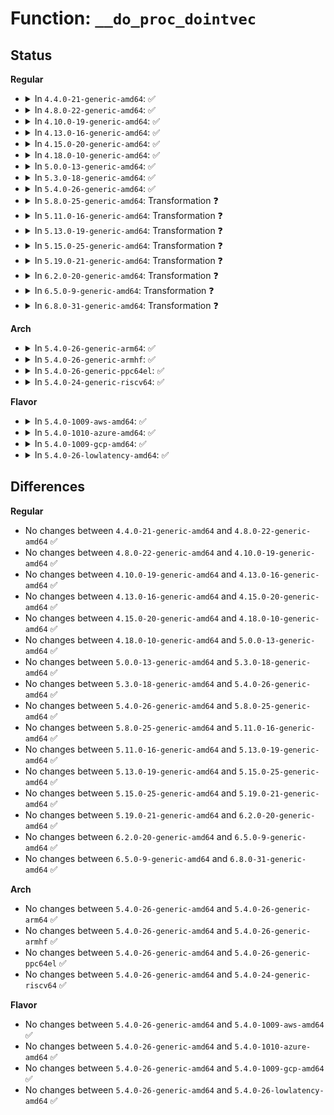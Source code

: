 # Function: <code>__do_proc_dointvec</code>

## Status
<b>Regular</b>
<ul>
<li>
<details>
<summary>In <code>4.4.0-21-generic-amd64</code>: ✅</summary>

```c
int __do_proc_dointvec(void * tbl_data, struct ctl_table * table, int write, void * buffer, size_t * lenp, loff_t * ppos, int (*)(bool *, long unsigned int *, int *, int, void *) conv, void * data)
```

```json
{
  "name": "__do_proc_dointvec",
  "collision_type": "Unique Static",
  "inline_type": "No",
  "funcs": [
    {
      "addr": 18446744071579404144,
      "name": "__do_proc_dointvec",
      "external": false,
      "loc": "kernel/sysctl.c:2068",
      "file": "kernel/sysctl.c",
      "inline": "seen, unknown",
      "caller_inline": [],
      "caller_func": [
        "kernel/sysctl.c:proc_do_cad_pid",
        "kernel/sysctl.c:proc_dointvec_minmax_sysadmin",
        "kernel/sysctl.c:proc_dointvec_jiffies",
        "kernel/sysctl.c:proc_dointvec_userhz_jiffies",
        "kernel/sysctl.c:proc_dointvec_ms_jiffies"
      ]
    }
  ],
  "symbols": [
    {
      "addr": 18446744071579404144,
      "name": "__do_proc_dointvec",
      "section": ".text",
      "bind": "STB_LOCAL",
      "size": 1069
    }
  ]
}
```
</details>
</li>
<li>
<details>
<summary>In <code>4.8.0-22-generic-amd64</code>: ✅</summary>

```c
int __do_proc_dointvec(void * tbl_data, struct ctl_table * table, int write, void * buffer, size_t * lenp, loff_t * ppos, int (*)(bool *, long unsigned int *, int *, int, void *) conv, void * data)
```

```json
{
  "name": "__do_proc_dointvec",
  "collision_type": "Unique Static",
  "inline_type": "No",
  "funcs": [
    {
      "addr": 18446744071579414912,
      "name": "__do_proc_dointvec",
      "external": false,
      "loc": "kernel/sysctl.c:2203",
      "file": "kernel/sysctl.c",
      "inline": "seen, unknown",
      "caller_inline": [],
      "caller_func": [
        "kernel/sysctl.c:proc_do_cad_pid",
        "kernel/sysctl.c:proc_dointvec_ms_jiffies",
        "kernel/sysctl.c:proc_dointvec_userhz_jiffies",
        "kernel/sysctl.c:proc_dointvec_jiffies",
        "kernel/sysctl.c:proc_dointvec_minmax_sysadmin",
        "kernel/sysctl.c:proc_douintvec",
        "kernel/sysctl.c:moksbstate_disabled_proc_handler",
        "kernel/sysctl.c:secure_boot_proc_handler"
      ]
    }
  ],
  "symbols": [
    {
      "addr": 18446744071579414912,
      "name": "__do_proc_dointvec",
      "section": ".text",
      "bind": "STB_LOCAL",
      "size": 949
    }
  ]
}
```
</details>
</li>
<li>
<details>
<summary>In <code>4.10.0-19-generic-amd64</code>: ✅</summary>

```c
int __do_proc_dointvec(void * tbl_data, struct ctl_table * table, int write, void * buffer, size_t * lenp, loff_t * ppos, int (*)(bool *, long unsigned int *, int *, int, void *) conv, void * data)
```

```json
{
  "name": "__do_proc_dointvec",
  "collision_type": "Unique Static",
  "inline_type": "No",
  "funcs": [
    {
      "addr": 18446744071579435216,
      "name": "__do_proc_dointvec",
      "external": false,
      "loc": "kernel/sysctl.c:2188",
      "file": "kernel/sysctl.c",
      "inline": "seen, unknown",
      "caller_inline": [],
      "caller_func": [
        "kernel/sysctl.c:proc_do_cad_pid",
        "kernel/sysctl.c:proc_dointvec_ms_jiffies",
        "kernel/sysctl.c:proc_dointvec_userhz_jiffies",
        "kernel/sysctl.c:proc_dointvec_jiffies",
        "kernel/sysctl.c:proc_dointvec_minmax_sysadmin",
        "kernel/sysctl.c:proc_douintvec",
        "kernel/sysctl.c:moksbstate_disabled_proc_handler",
        "kernel/sysctl.c:secure_boot_proc_handler"
      ]
    }
  ],
  "symbols": [
    {
      "addr": 18446744071579435216,
      "name": "__do_proc_dointvec",
      "section": ".text",
      "bind": "STB_LOCAL",
      "size": 949
    }
  ]
}
```
</details>
</li>
<li>
<details>
<summary>In <code>4.13.0-16-generic-amd64</code>: ✅</summary>

```c
int __do_proc_dointvec(void * tbl_data, struct ctl_table * table, int write, void * buffer, size_t * lenp, loff_t * ppos, int (*)(bool *, long unsigned int *, int *, int, void *) conv, void * data)
```

```json
{
  "name": "__do_proc_dointvec",
  "collision_type": "Unique Static",
  "inline_type": "No",
  "funcs": [
    {
      "addr": 18446744071579425008,
      "name": "__do_proc_dointvec",
      "external": false,
      "loc": "kernel/sysctl.c:2214",
      "file": "kernel/sysctl.c",
      "inline": "seen, unknown",
      "caller_inline": [],
      "caller_func": [
        "kernel/sysctl.c:proc_do_cad_pid",
        "kernel/sysctl.c:proc_dointvec_ms_jiffies",
        "kernel/sysctl.c:proc_dointvec_userhz_jiffies",
        "kernel/sysctl.c:proc_dointvec_jiffies",
        "kernel/sysctl.c:proc_dointvec_minmax_sysadmin"
      ]
    }
  ],
  "symbols": [
    {
      "addr": 18446744071579425008,
      "name": "__do_proc_dointvec",
      "section": ".text",
      "bind": "STB_LOCAL",
      "size": 1005
    }
  ]
}
```
</details>
</li>
<li>
<details>
<summary>In <code>4.15.0-20-generic-amd64</code>: ✅</summary>

```c
int __do_proc_dointvec(void * tbl_data, struct ctl_table * table, int write, void * buffer, size_t * lenp, loff_t * ppos, int (*)(bool *, long unsigned int *, int *, int, void *) conv, void * data)
```

```json
{
  "name": "__do_proc_dointvec",
  "collision_type": "Unique Static",
  "inline_type": "No",
  "funcs": [
    {
      "addr": 18446744071579452000,
      "name": "__do_proc_dointvec",
      "external": false,
      "loc": "kernel/sysctl.c:2204",
      "file": "kernel/sysctl.c",
      "inline": "seen, unknown",
      "caller_inline": [],
      "caller_func": [
        "kernel/sysctl.c:proc_do_cad_pid",
        "kernel/sysctl.c:proc_dointvec_ms_jiffies",
        "kernel/sysctl.c:proc_dointvec_userhz_jiffies",
        "kernel/sysctl.c:proc_dointvec_jiffies",
        "kernel/sysctl.c:proc_dointvec_minmax_sysadmin"
      ]
    }
  ],
  "symbols": [
    {
      "addr": 18446744071579452000,
      "name": "__do_proc_dointvec",
      "section": ".text",
      "bind": "STB_LOCAL",
      "size": 1009
    }
  ]
}
```
</details>
</li>
<li>
<details>
<summary>In <code>4.18.0-10-generic-amd64</code>: ✅</summary>

```c
int __do_proc_dointvec(void * tbl_data, struct ctl_table * table, int write, void * buffer, size_t * lenp, loff_t * ppos, int (*)(bool *, long unsigned int *, int *, int, void *) conv, void * data)
```

```json
{
  "name": "__do_proc_dointvec",
  "collision_type": "Unique Static",
  "inline_type": "No",
  "funcs": [
    {
      "addr": 18446744071579466736,
      "name": "__do_proc_dointvec",
      "external": false,
      "loc": "kernel/sysctl.c:2209",
      "file": "kernel/sysctl.c",
      "inline": "seen, unknown",
      "caller_inline": [],
      "caller_func": [
        "kernel/sysctl.c:proc_do_cad_pid",
        "kernel/sysctl.c:proc_dointvec_ms_jiffies",
        "kernel/sysctl.c:proc_dointvec_userhz_jiffies",
        "kernel/sysctl.c:proc_dointvec_jiffies",
        "kernel/sysctl.c:proc_dointvec_minmax_sysadmin"
      ]
    }
  ],
  "symbols": [
    {
      "addr": 18446744071579466736,
      "name": "__do_proc_dointvec",
      "section": ".text",
      "bind": "STB_LOCAL",
      "size": 1003
    }
  ]
}
```
</details>
</li>
<li>
<details>
<summary>In <code>5.0.0-13-generic-amd64</code>: ✅</summary>

```c
int __do_proc_dointvec(void * tbl_data, struct ctl_table * table, int write, void * buffer, size_t * lenp, loff_t * ppos, int (*)(bool *, long unsigned int *, int *, int, void *) conv, void * data)
```

```json
{
  "name": "__do_proc_dointvec",
  "collision_type": "Unique Static",
  "inline_type": "No",
  "funcs": [
    {
      "addr": 18446744071579500352,
      "name": "__do_proc_dointvec",
      "external": false,
      "loc": "kernel/sysctl.c:2257",
      "file": "kernel/sysctl.c",
      "inline": "seen, unknown",
      "caller_inline": [],
      "caller_func": [
        "kernel/sysctl.c:proc_do_cad_pid",
        "kernel/sysctl.c:proc_dointvec_ms_jiffies",
        "kernel/sysctl.c:proc_dointvec_userhz_jiffies",
        "kernel/sysctl.c:proc_dointvec_jiffies",
        "kernel/sysctl.c:proc_dointvec_minmax_sysadmin"
      ]
    }
  ],
  "symbols": [
    {
      "addr": 18446744071579500352,
      "name": "__do_proc_dointvec",
      "section": ".text",
      "bind": "STB_LOCAL",
      "size": 942
    }
  ]
}
```
</details>
</li>
<li>
<details>
<summary>In <code>5.3.0-18-generic-amd64</code>: ✅</summary>

```c
int __do_proc_dointvec(void * tbl_data, struct ctl_table * table, int write, void * buffer, size_t * lenp, loff_t * ppos, int (*)(bool *, long unsigned int *, int *, int, void *) conv, void * data)
```

```json
{
  "name": "__do_proc_dointvec",
  "collision_type": "Unique Static",
  "inline_type": "No",
  "funcs": [
    {
      "addr": 18446744071579518528,
      "name": "__do_proc_dointvec",
      "external": false,
      "loc": "kernel/sysctl.c:2343",
      "file": "kernel/sysctl.c",
      "inline": "seen, unknown",
      "caller_inline": [],
      "caller_func": [
        "kernel/sysctl.c:proc_do_static_key",
        "kernel/sysctl.c:proc_do_static_key",
        "kernel/sysctl.c:proc_do_cad_pid",
        "kernel/sysctl.c:proc_dointvec_ms_jiffies",
        "kernel/sysctl.c:proc_dointvec_userhz_jiffies",
        "kernel/sysctl.c:proc_dointvec_jiffies",
        "kernel/sysctl.c:proc_dointvec_minmax_sysadmin"
      ]
    }
  ],
  "symbols": [
    {
      "addr": 18446744071579518528,
      "name": "__do_proc_dointvec",
      "section": ".text",
      "bind": "STB_LOCAL",
      "size": 1003
    }
  ]
}
```
</details>
</li>
<li>
<details>
<summary>In <code>5.4.0-26-generic-amd64</code>: ✅</summary>

```c
int __do_proc_dointvec(void * tbl_data, struct ctl_table * table, int write, void * buffer, size_t * lenp, loff_t * ppos, int (*)(bool *, long unsigned int *, int *, int, void *) conv, void * data)
```

```json
{
  "name": "__do_proc_dointvec",
  "collision_type": "Unique Static",
  "inline_type": "No",
  "funcs": [
    {
      "addr": 18446744071579544608,
      "name": "__do_proc_dointvec",
      "external": false,
      "loc": "kernel/sysctl.c:2345",
      "file": "kernel/sysctl.c",
      "inline": "seen, unknown",
      "caller_inline": [],
      "caller_func": [
        "kernel/sysctl.c:proc_do_static_key",
        "kernel/sysctl.c:proc_do_static_key",
        "kernel/sysctl.c:proc_do_cad_pid",
        "kernel/sysctl.c:proc_dointvec_ms_jiffies",
        "kernel/sysctl.c:proc_dointvec_userhz_jiffies",
        "kernel/sysctl.c:proc_dointvec_jiffies",
        "kernel/sysctl.c:proc_dointvec_minmax_sysadmin"
      ]
    }
  ],
  "symbols": [
    {
      "addr": 18446744071579544608,
      "name": "__do_proc_dointvec",
      "section": ".text",
      "bind": "STB_LOCAL",
      "size": 1003
    }
  ]
}
```
</details>
</li>
<li>
<details>
<summary>In <code>5.8.0-25-generic-amd64</code>: Transformation ❓</summary>

```c
int __do_proc_dointvec(void * tbl_data, struct ctl_table * table, int write, void * buffer, size_t * lenp, loff_t * ppos, int (*)(bool *, long unsigned int *, int *, int, void *) conv, void * data)
```

```json
{
  "name": "__do_proc_dointvec",
  "collision_type": "Unique Static",
  "inline_type": "No",
  "funcs": [
    {
      "addr": 0,
      "name": "__do_proc_dointvec",
      "external": false,
      "loc": "kernel/sysctl.c:571",
      "file": "kernel/sysctl.c",
      "inline": "seen, unknown",
      "caller_inline": [],
      "caller_func": [
        "kernel/sysctl.c:proc_do_static_key",
        "kernel/sysctl.c:proc_do_static_key",
        "kernel/sysctl.c:proc_do_cad_pid",
        "kernel/sysctl.c:proc_dointvec_ms_jiffies",
        "kernel/sysctl.c:proc_dointvec_userhz_jiffies",
        "kernel/sysctl.c:proc_dointvec_jiffies",
        "kernel/sysctl.c:sysrq_sysctl_handler",
        "kernel/sysctl.c:proc_dointvec_minmax_sysadmin",
        "kernel/sysctl.c:proc_dointvec_minmax_warn_RT_change",
        "kernel/sysctl.c:proc_dointvec",
        "kernel/sysctl.c:bpf_stats_handler",
        "kernel/sysctl.c:bpf_stats_handler"
      ]
    }
  ],
  "symbols": [
    {
      "addr": 18446744071579578704,
      "name": "__do_proc_dointvec",
      "section": ".text",
      "bind": "STB_LOCAL",
      "size": 838
    },
    {
      "addr": 18446744071579581775,
      "name": "__do_proc_dointvec.cold",
      "section": ".text",
      "bind": "STB_LOCAL",
      "size": 88
    }
  ]
}
```
</details>
</li>
<li>
<details>
<summary>In <code>5.11.0-16-generic-amd64</code>: Transformation ❓</summary>

```c
int __do_proc_dointvec(void * tbl_data, struct ctl_table * table, int write, void * buffer, size_t * lenp, loff_t * ppos, int (*)(bool *, long unsigned int *, int *, int, void *) conv, void * data)
```

```json
{
  "name": "__do_proc_dointvec",
  "collision_type": "Unique Static",
  "inline_type": "No",
  "funcs": [
    {
      "addr": 0,
      "name": "__do_proc_dointvec",
      "external": false,
      "loc": "kernel/sysctl.c:570",
      "file": "kernel/sysctl.c",
      "inline": "seen, unknown",
      "caller_inline": [],
      "caller_func": [
        "kernel/sysctl.c:proc_do_static_key",
        "kernel/sysctl.c:proc_do_static_key",
        "kernel/sysctl.c:proc_do_cad_pid",
        "kernel/sysctl.c:proc_dointvec_ms_jiffies",
        "kernel/sysctl.c:proc_dointvec_userhz_jiffies",
        "kernel/sysctl.c:proc_dointvec_jiffies",
        "kernel/sysctl.c:sysrq_sysctl_handler",
        "kernel/sysctl.c:proc_dointvec_minmax_sysadmin",
        "kernel/sysctl.c:proc_dointvec_minmax_warn_RT_change",
        "kernel/sysctl.c:proc_dointvec",
        "kernel/sysctl.c:bpf_stats_handler",
        "kernel/sysctl.c:bpf_stats_handler"
      ]
    }
  ],
  "symbols": [
    {
      "addr": 18446744071579560320,
      "name": "__do_proc_dointvec",
      "section": ".text",
      "bind": "STB_LOCAL",
      "size": 838
    },
    {
      "addr": 18446744071591278987,
      "name": "__do_proc_dointvec.cold",
      "section": ".text",
      "bind": "STB_LOCAL",
      "size": 88
    }
  ]
}
```
</details>
</li>
<li>
<details>
<summary>In <code>5.13.0-19-generic-amd64</code>: Transformation ❓</summary>

```c
int __do_proc_dointvec(void * tbl_data, struct ctl_table * table, int write, void * buffer, size_t * lenp, loff_t * ppos, int (*)(bool *, long unsigned int *, int *, int, void *) conv, void * data)
```

```json
{
  "name": "__do_proc_dointvec",
  "collision_type": "Unique Static",
  "inline_type": "No",
  "funcs": [
    {
      "addr": 0,
      "name": "__do_proc_dointvec",
      "external": false,
      "loc": "kernel/sysctl.c:582",
      "file": "kernel/sysctl.c",
      "inline": "seen, unknown",
      "caller_inline": [],
      "caller_func": [
        "kernel/sysctl.c:proc_do_static_key",
        "kernel/sysctl.c:proc_do_static_key",
        "kernel/sysctl.c:proc_do_cad_pid",
        "kernel/sysctl.c:proc_dointvec_ms_jiffies",
        "kernel/sysctl.c:proc_dointvec_userhz_jiffies",
        "kernel/sysctl.c:proc_dointvec_jiffies",
        "kernel/sysctl.c:sysrq_sysctl_handler",
        "kernel/sysctl.c:proc_dointvec_minmax_sysadmin",
        "kernel/sysctl.c:proc_dointvec_minmax_warn_RT_change",
        "kernel/sysctl.c:proc_dointvec",
        "kernel/sysctl.c:bpf_unpriv_handler",
        "kernel/sysctl.c:bpf_unpriv_handler",
        "kernel/sysctl.c:bpf_stats_handler",
        "kernel/sysctl.c:bpf_stats_handler"
      ]
    }
  ],
  "symbols": [
    {
      "addr": 18446744071579564304,
      "name": "__do_proc_dointvec",
      "section": ".text",
      "bind": "STB_LOCAL",
      "size": 932
    },
    {
      "addr": 18446744071591221787,
      "name": "__do_proc_dointvec.cold",
      "section": ".text",
      "bind": "STB_LOCAL",
      "size": 59
    }
  ]
}
```
</details>
</li>
<li>
<details>
<summary>In <code>5.15.0-25-generic-amd64</code>: Transformation ❓</summary>

```c
int __do_proc_dointvec(void * tbl_data, struct ctl_table * table, int write, void * buffer, size_t * lenp, loff_t * ppos, int (*)(bool *, long unsigned int *, int *, int, void *) conv, void * data)
```

```json
{
  "name": "__do_proc_dointvec",
  "collision_type": "Unique Static",
  "inline_type": "No",
  "funcs": [
    {
      "addr": 0,
      "name": "__do_proc_dointvec",
      "external": false,
      "loc": "kernel/sysctl.c:606",
      "file": "kernel/sysctl.c",
      "inline": "seen, unknown",
      "caller_inline": [],
      "caller_func": [
        "kernel/sysctl.c:proc_do_static_key",
        "kernel/sysctl.c:proc_do_static_key",
        "kernel/sysctl.c:proc_do_cad_pid",
        "kernel/sysctl.c:proc_dointvec_ms_jiffies",
        "kernel/sysctl.c:proc_dointvec_userhz_jiffies",
        "kernel/sysctl.c:proc_dointvec_jiffies",
        "kernel/sysctl.c:sysrq_sysctl_handler",
        "kernel/sysctl.c:proc_dointvec_minmax_sysadmin",
        "kernel/sysctl.c:proc_dointvec_minmax_warn_RT_change",
        "kernel/sysctl.c:proc_dointvec",
        "kernel/sysctl.c:proc_dobool",
        "kernel/sysctl.c:bpf_unpriv_handler",
        "kernel/sysctl.c:bpf_unpriv_handler",
        "kernel/sysctl.c:bpf_stats_handler",
        "kernel/sysctl.c:bpf_stats_handler"
      ]
    }
  ],
  "symbols": [
    {
      "addr": 18446744071579634224,
      "name": "__do_proc_dointvec",
      "section": ".text",
      "bind": "STB_LOCAL",
      "size": 929
    },
    {
      "addr": 18446744071592100947,
      "name": "__do_proc_dointvec.cold",
      "section": ".text",
      "bind": "STB_LOCAL",
      "size": 27
    }
  ]
}
```
</details>
</li>
<li>
<details>
<summary>In <code>5.19.0-21-generic-amd64</code>: Transformation ❓</summary>

```c
int __do_proc_dointvec(void * tbl_data, struct ctl_table * table, int write, void * buffer, size_t * lenp, loff_t * ppos, int (*)(bool *, long unsigned int *, int *, int, void *) conv, void * data)
```

```json
{
  "name": "__do_proc_dointvec",
  "collision_type": "Unique Static",
  "inline_type": "No",
  "funcs": [
    {
      "addr": 0,
      "name": "__do_proc_dointvec",
      "external": false,
      "loc": "kernel/sysctl.c:486",
      "file": "kernel/sysctl.c",
      "inline": "seen, unknown",
      "caller_inline": [],
      "caller_func": [
        "kernel/sysctl.c:proc_do_static_key",
        "kernel/sysctl.c:proc_do_static_key",
        "kernel/sysctl.c:proc_do_cad_pid",
        "kernel/sysctl.c:proc_dointvec_ms_jiffies",
        "kernel/sysctl.c:proc_dointvec_userhz_jiffies",
        "kernel/sysctl.c:proc_dointvec_jiffies",
        "kernel/sysctl.c:sysrq_sysctl_handler",
        "kernel/sysctl.c:proc_dointvec_minmax_warn_RT_change",
        "kernel/sysctl.c:proc_dointvec",
        "kernel/sysctl.c:proc_dobool"
      ]
    }
  ],
  "symbols": [
    {
      "addr": 18446744071579730096,
      "name": "__do_proc_dointvec",
      "section": ".text",
      "bind": "STB_LOCAL",
      "size": 1002
    },
    {
      "addr": 18446744071593868519,
      "name": "__do_proc_dointvec.cold",
      "section": ".text",
      "bind": "STB_LOCAL",
      "size": 27
    }
  ]
}
```
</details>
</li>
<li>
<details>
<summary>In <code>6.2.0-20-generic-amd64</code>: Transformation ❓</summary>

```c
int __do_proc_dointvec(void * tbl_data, struct ctl_table * table, int write, void * buffer, size_t * lenp, loff_t * ppos, int (*)(bool *, long unsigned int *, int *, int, void *) conv, void * data)
```

```json
{
  "name": "__do_proc_dointvec",
  "collision_type": "Unique Static",
  "inline_type": "No",
  "funcs": [
    {
      "addr": 0,
      "name": "__do_proc_dointvec",
      "external": false,
      "loc": "kernel/sysctl.c:473",
      "file": "kernel/sysctl.c",
      "inline": "seen, unknown",
      "caller_inline": [],
      "caller_func": [
        "kernel/sysctl.c:proc_do_static_key",
        "kernel/sysctl.c:proc_do_static_key",
        "kernel/sysctl.c:proc_do_cad_pid",
        "kernel/sysctl.c:proc_dointvec_ms_jiffies",
        "kernel/sysctl.c:proc_dointvec_userhz_jiffies",
        "kernel/sysctl.c:proc_dointvec_ms_jiffies_minmax",
        "kernel/sysctl.c:proc_dointvec_jiffies",
        "kernel/sysctl.c:sysrq_sysctl_handler",
        "kernel/sysctl.c:proc_dointvec_minmax_warn_RT_change",
        "kernel/sysctl.c:proc_dobool"
      ]
    }
  ],
  "symbols": [
    {
      "addr": 18446744071579864848,
      "name": "__do_proc_dointvec",
      "section": ".text",
      "bind": "STB_LOCAL",
      "size": 1149
    },
    {
      "addr": 18446744071595974359,
      "name": "__do_proc_dointvec.cold",
      "section": ".text",
      "bind": "STB_LOCAL",
      "size": 33
    }
  ]
}
```
</details>
</li>
<li>
<details>
<summary>In <code>6.5.0-9-generic-amd64</code>: Transformation ❓</summary>

```c
int __do_proc_dointvec(void * tbl_data, struct ctl_table * table, int write, void * buffer, size_t * lenp, loff_t * ppos, int (*)(bool *, long unsigned int *, int *, int, void *) conv, void * data)
```

```json
{
  "name": "__do_proc_dointvec",
  "collision_type": "Unique Static",
  "inline_type": "No",
  "funcs": [
    {
      "addr": 0,
      "name": "__do_proc_dointvec",
      "external": false,
      "loc": "kernel/sysctl.c:472",
      "file": "kernel/sysctl.c",
      "inline": "seen, unknown",
      "caller_inline": [],
      "caller_func": [
        "kernel/sysctl.c:proc_do_static_key",
        "kernel/sysctl.c:proc_do_static_key",
        "kernel/sysctl.c:proc_do_cad_pid",
        "kernel/sysctl.c:proc_dointvec_ms_jiffies",
        "kernel/sysctl.c:proc_dointvec_userhz_jiffies",
        "kernel/sysctl.c:proc_dointvec_ms_jiffies_minmax",
        "kernel/sysctl.c:proc_dointvec_jiffies",
        "kernel/sysctl.c:sysrq_sysctl_handler",
        "kernel/sysctl.c:proc_dobool"
      ]
    }
  ],
  "symbols": [
    {
      "addr": 18446744071579914992,
      "name": "__do_proc_dointvec",
      "section": ".text",
      "bind": "STB_LOCAL",
      "size": 1079
    },
    {
      "addr": 18446744071596491974,
      "name": "__do_proc_dointvec.cold",
      "section": ".text",
      "bind": "STB_LOCAL",
      "size": 27
    }
  ]
}
```
</details>
</li>
<li>
<details>
<summary>In <code>6.8.0-31-generic-amd64</code>: Transformation ❓</summary>

```c
int __do_proc_dointvec(void * tbl_data, struct ctl_table * table, int write, void * buffer, size_t * lenp, loff_t * ppos, int (*)(bool *, long unsigned int *, int *, int, void *) conv, void * data)
```

```json
{
  "name": "__do_proc_dointvec",
  "collision_type": "Unique Static",
  "inline_type": "No",
  "funcs": [
    {
      "addr": 0,
      "name": "__do_proc_dointvec",
      "external": false,
      "loc": "kernel/sysctl.c:472",
      "file": "kernel/sysctl.c",
      "inline": "seen, unknown",
      "caller_inline": [],
      "caller_func": [
        "kernel/sysctl.c:proc_do_static_key",
        "kernel/sysctl.c:proc_do_static_key",
        "kernel/sysctl.c:proc_do_cad_pid",
        "kernel/sysctl.c:proc_dointvec_ms_jiffies",
        "kernel/sysctl.c:proc_dointvec_userhz_jiffies",
        "kernel/sysctl.c:proc_dointvec_ms_jiffies_minmax",
        "kernel/sysctl.c:proc_dointvec_jiffies",
        "kernel/sysctl.c:sysrq_sysctl_handler",
        "kernel/sysctl.c:proc_dobool"
      ]
    }
  ],
  "symbols": [
    {
      "addr": 18446744071579954240,
      "name": "__do_proc_dointvec",
      "section": ".text",
      "bind": "STB_LOCAL",
      "size": 1079
    },
    {
      "addr": 18446744071597388735,
      "name": "__do_proc_dointvec.cold",
      "section": ".text",
      "bind": "STB_LOCAL",
      "size": 27
    }
  ]
}
```
</details>
</li>
</ul>
<b>Arch</b>
<ul>
<li>
<details>
<summary>In <code>5.4.0-26-generic-arm64</code>: ✅</summary>

```c
int __do_proc_dointvec(void * tbl_data, struct ctl_table * table, int write, void * buffer, size_t * lenp, loff_t * ppos, int (*)(bool *, long unsigned int *, int *, int, void *) conv, void * data)
```

```json
{
  "name": "__do_proc_dointvec",
  "collision_type": "Unique Static",
  "inline_type": "No",
  "funcs": [
    {
      "addr": 18446603336490693112,
      "name": "__do_proc_dointvec",
      "external": false,
      "loc": "kernel/sysctl.c:2345",
      "file": "kernel/sysctl.c",
      "inline": "seen, unknown",
      "caller_inline": [],
      "caller_func": [
        "kernel/sysctl.c:proc_do_static_key",
        "kernel/sysctl.c:proc_do_static_key",
        "kernel/sysctl.c:proc_do_cad_pid",
        "kernel/sysctl.c:proc_dointvec_ms_jiffies",
        "kernel/sysctl.c:proc_dointvec_userhz_jiffies",
        "kernel/sysctl.c:proc_dointvec_jiffies",
        "kernel/sysctl.c:proc_dointvec_minmax_sysadmin"
      ]
    }
  ],
  "symbols": [
    {
      "addr": 18446603336490693112,
      "name": "__do_proc_dointvec",
      "section": ".text",
      "bind": "STB_LOCAL",
      "size": 920
    }
  ]
}
```
</details>
</li>
<li>
<details>
<summary>In <code>5.4.0-26-generic-armhf</code>: ✅</summary>

```c
int __do_proc_dointvec(void * tbl_data, struct ctl_table * table, int write, void * buffer, size_t * lenp, loff_t * ppos, int (*)(bool *, long unsigned int *, int *, int, void *) conv, void * data)
```

```json
{
  "name": "__do_proc_dointvec",
  "collision_type": "Unique Static",
  "inline_type": "No",
  "funcs": [
    {
      "addr": 3224760916,
      "name": "__do_proc_dointvec",
      "external": false,
      "loc": "kernel/sysctl.c:2345",
      "file": "kernel/sysctl.c",
      "inline": "seen, unknown",
      "caller_inline": [],
      "caller_func": [
        "kernel/sysctl.c:proc_do_static_key",
        "kernel/sysctl.c:proc_do_static_key",
        "kernel/sysctl.c:proc_do_cad_pid",
        "kernel/sysctl.c:proc_dointvec_ms_jiffies",
        "kernel/sysctl.c:proc_dointvec_userhz_jiffies",
        "kernel/sysctl.c:proc_dointvec_jiffies",
        "kernel/sysctl.c:proc_dointvec_minmax_sysadmin"
      ]
    }
  ],
  "symbols": [
    {
      "addr": 3224760916,
      "name": "__do_proc_dointvec",
      "section": ".text",
      "bind": "STB_LOCAL",
      "size": 980
    }
  ]
}
```
</details>
</li>
<li>
<details>
<summary>In <code>5.4.0-26-generic-ppc64el</code>: ✅</summary>

```c
int __do_proc_dointvec(void * tbl_data, struct ctl_table * table, int write, void * buffer, size_t * lenp, loff_t * ppos, int (*)(bool *, long unsigned int *, int *, int, void *) conv, void * data)
```

```json
{
  "name": "__do_proc_dointvec",
  "collision_type": "Unique Static",
  "inline_type": "No",
  "funcs": [
    {
      "addr": 13835058055283519264,
      "name": "__do_proc_dointvec",
      "external": false,
      "loc": "kernel/sysctl.c:2345",
      "file": "kernel/sysctl.c",
      "inline": "seen, unknown",
      "caller_inline": [],
      "caller_func": [
        "kernel/sysctl.c:proc_do_static_key",
        "kernel/sysctl.c:proc_do_static_key",
        "kernel/sysctl.c:proc_do_cad_pid",
        "kernel/sysctl.c:proc_dointvec_ms_jiffies",
        "kernel/sysctl.c:proc_dointvec_userhz_jiffies",
        "kernel/sysctl.c:proc_dointvec_jiffies",
        "kernel/sysctl.c:proc_dointvec_minmax_sysadmin"
      ]
    }
  ],
  "symbols": [
    {
      "addr": 13835058055283519264,
      "name": "__do_proc_dointvec",
      "section": ".text",
      "bind": "STB_LOCAL",
      "size": 1204
    }
  ]
}
```
</details>
</li>
<li>
<details>
<summary>In <code>5.4.0-24-generic-riscv64</code>: ✅</summary>

```c
int __do_proc_dointvec(void * tbl_data, struct ctl_table * table, int write, void * buffer, size_t * lenp, loff_t * ppos, int (*)(bool *, long unsigned int *, int *, int, void *) conv, void * data)
```

```json
{
  "name": "__do_proc_dointvec",
  "collision_type": "Unique Static",
  "inline_type": "No",
  "funcs": [
    {
      "addr": 18446743936271425656,
      "name": "__do_proc_dointvec",
      "external": false,
      "loc": "kernel/sysctl.c:2345",
      "file": "kernel/sysctl.c",
      "inline": "seen, unknown",
      "caller_inline": [],
      "caller_func": [
        "kernel/sysctl.c:proc_do_static_key",
        "kernel/sysctl.c:proc_do_static_key",
        "kernel/sysctl.c:proc_do_cad_pid",
        "kernel/sysctl.c:proc_dointvec_ms_jiffies",
        "kernel/sysctl.c:proc_dointvec_userhz_jiffies",
        "kernel/sysctl.c:proc_dointvec_jiffies",
        "kernel/sysctl.c:proc_dointvec_minmax_sysadmin"
      ]
    }
  ],
  "symbols": [
    {
      "addr": 18446743936271425656,
      "name": "__do_proc_dointvec",
      "section": ".text",
      "bind": "STB_LOCAL",
      "size": 688
    }
  ]
}
```
</details>
</li>
</ul>
<b>Flavor</b>
<ul>
<li>
<details>
<summary>In <code>5.4.0-1009-aws-amd64</code>: ✅</summary>

```c
int __do_proc_dointvec(void * tbl_data, struct ctl_table * table, int write, void * buffer, size_t * lenp, loff_t * ppos, int (*)(bool *, long unsigned int *, int *, int, void *) conv, void * data)
```

```json
{
  "name": "__do_proc_dointvec",
  "collision_type": "Unique Static",
  "inline_type": "No",
  "funcs": [
    {
      "addr": 18446744071579518272,
      "name": "__do_proc_dointvec",
      "external": false,
      "loc": "kernel/sysctl.c:2345",
      "file": "kernel/sysctl.c",
      "inline": "seen, unknown",
      "caller_inline": [],
      "caller_func": [
        "kernel/sysctl.c:proc_do_static_key",
        "kernel/sysctl.c:proc_do_static_key",
        "kernel/sysctl.c:proc_do_cad_pid",
        "kernel/sysctl.c:proc_dointvec_ms_jiffies",
        "kernel/sysctl.c:proc_dointvec_userhz_jiffies",
        "kernel/sysctl.c:proc_dointvec_jiffies",
        "kernel/sysctl.c:proc_dointvec_minmax_sysadmin"
      ]
    }
  ],
  "symbols": [
    {
      "addr": 18446744071579518272,
      "name": "__do_proc_dointvec",
      "section": ".text",
      "bind": "STB_LOCAL",
      "size": 1003
    }
  ]
}
```
</details>
</li>
<li>
<details>
<summary>In <code>5.4.0-1010-azure-amd64</code>: ✅</summary>

```c
int __do_proc_dointvec(void * tbl_data, struct ctl_table * table, int write, void * buffer, size_t * lenp, loff_t * ppos, int (*)(bool *, long unsigned int *, int *, int, void *) conv, void * data)
```

```json
{
  "name": "__do_proc_dointvec",
  "collision_type": "Unique Static",
  "inline_type": "No",
  "funcs": [
    {
      "addr": 18446744071579447072,
      "name": "__do_proc_dointvec",
      "external": false,
      "loc": "kernel/sysctl.c:2345",
      "file": "kernel/sysctl.c",
      "inline": "seen, unknown",
      "caller_inline": [],
      "caller_func": [
        "kernel/sysctl.c:proc_do_static_key",
        "kernel/sysctl.c:proc_do_static_key",
        "kernel/sysctl.c:proc_do_cad_pid",
        "kernel/sysctl.c:proc_dointvec_ms_jiffies",
        "kernel/sysctl.c:proc_dointvec_userhz_jiffies",
        "kernel/sysctl.c:proc_dointvec_jiffies",
        "kernel/sysctl.c:proc_dointvec_minmax_sysadmin"
      ]
    }
  ],
  "symbols": [
    {
      "addr": 18446744071579447072,
      "name": "__do_proc_dointvec",
      "section": ".text",
      "bind": "STB_LOCAL",
      "size": 1003
    }
  ]
}
```
</details>
</li>
<li>
<details>
<summary>In <code>5.4.0-1009-gcp-amd64</code>: ✅</summary>

```c
int __do_proc_dointvec(void * tbl_data, struct ctl_table * table, int write, void * buffer, size_t * lenp, loff_t * ppos, int (*)(bool *, long unsigned int *, int *, int, void *) conv, void * data)
```

```json
{
  "name": "__do_proc_dointvec",
  "collision_type": "Unique Static",
  "inline_type": "No",
  "funcs": [
    {
      "addr": 18446744071579518192,
      "name": "__do_proc_dointvec",
      "external": false,
      "loc": "kernel/sysctl.c:2345",
      "file": "kernel/sysctl.c",
      "inline": "seen, unknown",
      "caller_inline": [],
      "caller_func": [
        "kernel/sysctl.c:proc_do_static_key",
        "kernel/sysctl.c:proc_do_static_key",
        "kernel/sysctl.c:proc_do_cad_pid",
        "kernel/sysctl.c:proc_dointvec_ms_jiffies",
        "kernel/sysctl.c:proc_dointvec_userhz_jiffies",
        "kernel/sysctl.c:proc_dointvec_jiffies",
        "kernel/sysctl.c:proc_dointvec_minmax_sysadmin"
      ]
    }
  ],
  "symbols": [
    {
      "addr": 18446744071579518192,
      "name": "__do_proc_dointvec",
      "section": ".text",
      "bind": "STB_LOCAL",
      "size": 1003
    }
  ]
}
```
</details>
</li>
<li>
<details>
<summary>In <code>5.4.0-26-lowlatency-amd64</code>: ✅</summary>

```c
int __do_proc_dointvec(void * tbl_data, struct ctl_table * table, int write, void * buffer, size_t * lenp, loff_t * ppos, int (*)(bool *, long unsigned int *, int *, int, void *) conv, void * data)
```

```json
{
  "name": "__do_proc_dointvec",
  "collision_type": "Unique Static",
  "inline_type": "No",
  "funcs": [
    {
      "addr": 18446744071579551152,
      "name": "__do_proc_dointvec",
      "external": false,
      "loc": "kernel/sysctl.c:2345",
      "file": "kernel/sysctl.c",
      "inline": "seen, unknown",
      "caller_inline": [],
      "caller_func": [
        "kernel/sysctl.c:proc_do_static_key",
        "kernel/sysctl.c:proc_do_static_key",
        "kernel/sysctl.c:proc_do_cad_pid",
        "kernel/sysctl.c:proc_dointvec_ms_jiffies",
        "kernel/sysctl.c:proc_dointvec_userhz_jiffies",
        "kernel/sysctl.c:proc_dointvec_jiffies",
        "kernel/sysctl.c:proc_dointvec_minmax_sysadmin"
      ]
    }
  ],
  "symbols": [
    {
      "addr": 18446744071579551152,
      "name": "__do_proc_dointvec",
      "section": ".text",
      "bind": "STB_LOCAL",
      "size": 1003
    }
  ]
}
```
</details>
</li>
</ul>

## Differences
<b>Regular</b>
<ul>
<li>
No changes between <code>4.4.0-21-generic-amd64</code> and <code>4.8.0-22-generic-amd64</code> ✅
</li>
<li>
No changes between <code>4.8.0-22-generic-amd64</code> and <code>4.10.0-19-generic-amd64</code> ✅
</li>
<li>
No changes between <code>4.10.0-19-generic-amd64</code> and <code>4.13.0-16-generic-amd64</code> ✅
</li>
<li>
No changes between <code>4.13.0-16-generic-amd64</code> and <code>4.15.0-20-generic-amd64</code> ✅
</li>
<li>
No changes between <code>4.15.0-20-generic-amd64</code> and <code>4.18.0-10-generic-amd64</code> ✅
</li>
<li>
No changes between <code>4.18.0-10-generic-amd64</code> and <code>5.0.0-13-generic-amd64</code> ✅
</li>
<li>
No changes between <code>5.0.0-13-generic-amd64</code> and <code>5.3.0-18-generic-amd64</code> ✅
</li>
<li>
No changes between <code>5.3.0-18-generic-amd64</code> and <code>5.4.0-26-generic-amd64</code> ✅
</li>
<li>
No changes between <code>5.4.0-26-generic-amd64</code> and <code>5.8.0-25-generic-amd64</code> ✅
</li>
<li>
No changes between <code>5.8.0-25-generic-amd64</code> and <code>5.11.0-16-generic-amd64</code> ✅
</li>
<li>
No changes between <code>5.11.0-16-generic-amd64</code> and <code>5.13.0-19-generic-amd64</code> ✅
</li>
<li>
No changes between <code>5.13.0-19-generic-amd64</code> and <code>5.15.0-25-generic-amd64</code> ✅
</li>
<li>
No changes between <code>5.15.0-25-generic-amd64</code> and <code>5.19.0-21-generic-amd64</code> ✅
</li>
<li>
No changes between <code>5.19.0-21-generic-amd64</code> and <code>6.2.0-20-generic-amd64</code> ✅
</li>
<li>
No changes between <code>6.2.0-20-generic-amd64</code> and <code>6.5.0-9-generic-amd64</code> ✅
</li>
<li>
No changes between <code>6.5.0-9-generic-amd64</code> and <code>6.8.0-31-generic-amd64</code> ✅
</li>
</ul>
<b>Arch</b>
<ul>
<li>
No changes between <code>5.4.0-26-generic-amd64</code> and <code>5.4.0-26-generic-arm64</code> ✅
</li>
<li>
No changes between <code>5.4.0-26-generic-amd64</code> and <code>5.4.0-26-generic-armhf</code> ✅
</li>
<li>
No changes between <code>5.4.0-26-generic-amd64</code> and <code>5.4.0-26-generic-ppc64el</code> ✅
</li>
<li>
No changes between <code>5.4.0-26-generic-amd64</code> and <code>5.4.0-24-generic-riscv64</code> ✅
</li>
</ul>
<b>Flavor</b>
<ul>
<li>
No changes between <code>5.4.0-26-generic-amd64</code> and <code>5.4.0-1009-aws-amd64</code> ✅
</li>
<li>
No changes between <code>5.4.0-26-generic-amd64</code> and <code>5.4.0-1010-azure-amd64</code> ✅
</li>
<li>
No changes between <code>5.4.0-26-generic-amd64</code> and <code>5.4.0-1009-gcp-amd64</code> ✅
</li>
<li>
No changes between <code>5.4.0-26-generic-amd64</code> and <code>5.4.0-26-lowlatency-amd64</code> ✅
</li>
</ul>
